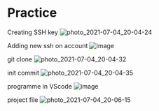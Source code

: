 # Practice
Creating SSH key
![photo_2021-07-04_20-04-24](https://user-images.githubusercontent.com/81532518/124393412-14e31980-dd03-11eb-85c2-7d0472ee3340.jpg)

Adding new ssh on account
![image](https://user-images.githubusercontent.com/81532518/124393597-d732c080-dd03-11eb-8d2c-2e6c93732046.png)

git clone
![photo_2021-07-04_20-04-32](https://user-images.githubusercontent.com/81532518/124393426-26c4bc80-dd03-11eb-9d04-e9a9f0398c6b.jpg)

init commit
![photo_2021-07-04_20-04-35](https://user-images.githubusercontent.com/81532518/124393428-27f5e980-dd03-11eb-933f-7032de0394ab.jpg)

programme in VScode
![image](https://user-images.githubusercontent.com/81532518/124393445-3512d880-dd03-11eb-8707-95d8ef2651fb.png)

project file
![photo_2021-07-04_20-06-15](https://user-images.githubusercontent.com/81532518/124393458-4c51c600-dd03-11eb-9b83-82d398e726e2.jpg)


